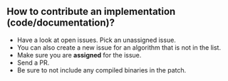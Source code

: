 ## How to contribute an implementation (code/documentation)?

*   Have a look at open issues. Pick an unassigned issue.
*   You can also create a new issue for an algorithm that is not in the list.
*   Make sure you are **assigned** for the issue.
*   Send a PR. 
*   Be sure to not include any compiled binaries in the patch.
